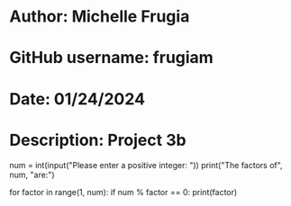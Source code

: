 # Author: Michelle Frugia
# GitHub username: frugiam
# Date: 01/24/2024
# Description: Project 3b

num = int(input("Please enter a positive integer: "))
print("The factors of", num, "are:")

for factor in range(1, num):
    if num % factor == 0:
        print(factor)
